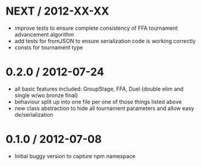 NEXT / 2012-XX-XX
==================
  * improve tests to ensure complete consistency of FFA tournament advancement algorithm
  * add tests for fromJSON to ensure serialization code is working correctly
  * consts for tournament type

0.2.0 / 2012-07-24
==================
  * all basic features included: GroupStage, FFA, Duel (double elim and single w/wo bronze final)
  * behaviour split up into one file per one of those things listed above
  * new class abstraction to hide all tournament parameters and allow easy de/serialization

0.1.0 / 2012-07-08
==================
  * Initial buggy version to capture npm namespace
